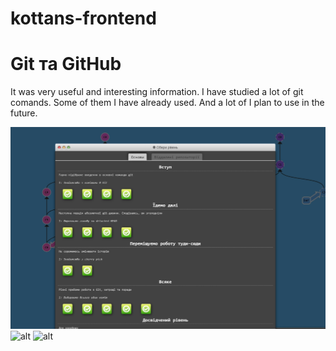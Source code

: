 # kottans-frontend

<h1>Git та GitHub</h1>

It was very useful and interesting information. I have studied a lot of git comands. Some of them I have already used. And a lot of I plan to use in the future.

<img src="img/git1.jpg"
     alt="git">
![alt](https://ibb.co/DQFrppK)
![alt](https://ibb.co/1Q05mr4)

